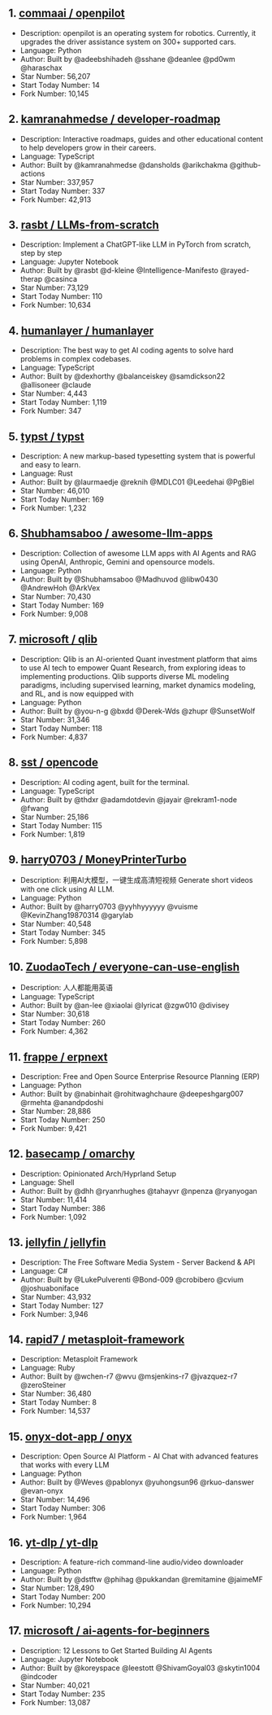 ## 1. [commaai / openpilot](https://github.com/commaai/openpilot)
- Description: openpilot is an operating system for robotics. Currently, it upgrades the driver assistance system on 300+ supported cars.
- Language: Python
- Author: Built by @adeebshihadeh @sshane @deanlee @pd0wm @haraschax
- Star Number: 56,207
- Start Today Number: 14
- Fork Number: 10,145

## 2. [kamranahmedse / developer-roadmap](https://github.com/kamranahmedse/developer-roadmap)
- Description: Interactive roadmaps, guides and other educational content to help developers grow in their careers.
- Language: TypeScript
- Author: Built by @kamranahmedse @dansholds @arikchakma @github-actions
- Star Number: 337,957
- Start Today Number: 337
- Fork Number: 42,913

## 3. [rasbt / LLMs-from-scratch](https://github.com/rasbt/LLMs-from-scratch)
- Description: Implement a ChatGPT-like LLM in PyTorch from scratch, step by step
- Language: Jupyter Notebook
- Author: Built by @rasbt @d-kleine @Intelligence-Manifesto @rayed-therap @casinca
- Star Number: 73,129
- Start Today Number: 110
- Fork Number: 10,634

## 4. [humanlayer / humanlayer](https://github.com/humanlayer/humanlayer)
- Description: The best way to get AI coding agents to solve hard problems in complex codebases.
- Language: TypeScript
- Author: Built by @dexhorthy @balanceiskey @samdickson22 @allisoneer @claude
- Star Number: 4,443
- Start Today Number: 1,119
- Fork Number: 347

## 5. [typst / typst](https://github.com/typst/typst)
- Description: A new markup-based typesetting system that is powerful and easy to learn.
- Language: Rust
- Author: Built by @laurmaedje @reknih @MDLC01 @Leedehai @PgBiel
- Star Number: 46,010
- Start Today Number: 169
- Fork Number: 1,232

## 6. [Shubhamsaboo / awesome-llm-apps](https://github.com/Shubhamsaboo/awesome-llm-apps)
- Description: Collection of awesome LLM apps with AI Agents and RAG using OpenAI, Anthropic, Gemini and opensource models.
- Language: Python
- Author: Built by @Shubhamsaboo @Madhuvod @libw0430 @AndrewHoh @ArkVex
- Star Number: 70,430
- Start Today Number: 169
- Fork Number: 9,008

## 7. [microsoft / qlib](https://github.com/microsoft/qlib)
- Description: Qlib is an AI-oriented Quant investment platform that aims to use AI tech to empower Quant Research, from exploring ideas to implementing productions. Qlib supports diverse ML modeling paradigms, including supervised learning, market dynamics modeling, and RL, and is now equipped with
- Language: Python
- Author: Built by @you-n-g @bxdd @Derek-Wds @zhupr @SunsetWolf
- Star Number: 31,346
- Start Today Number: 118
- Fork Number: 4,837

## 8. [sst / opencode](https://github.com/sst/opencode)
- Description: AI coding agent, built for the terminal.
- Language: TypeScript
- Author: Built by @thdxr @adamdotdevin @jayair @rekram1-node @fwang
- Star Number: 25,186
- Start Today Number: 115
- Fork Number: 1,819

## 9. [harry0703 / MoneyPrinterTurbo](https://github.com/harry0703/MoneyPrinterTurbo)
- Description: 利用AI大模型，一键生成高清短视频 Generate short videos with one click using AI LLM.
- Language: Python
- Author: Built by @harry0703 @yyhhyyyyyy @vuisme @KevinZhang19870314 @garylab
- Star Number: 40,548
- Start Today Number: 345
- Fork Number: 5,898

## 10. [ZuodaoTech / everyone-can-use-english](https://github.com/ZuodaoTech/everyone-can-use-english)
- Description: 人人都能用英语
- Language: TypeScript
- Author: Built by @an-lee @xiaolai @lyricat @zgw010 @divisey
- Star Number: 30,618
- Start Today Number: 260
- Fork Number: 4,362

## 11. [frappe / erpnext](https://github.com/frappe/erpnext)
- Description: Free and Open Source Enterprise Resource Planning (ERP)
- Language: Python
- Author: Built by @nabinhait @rohitwaghchaure @deepeshgarg007 @rmehta @anandpdoshi
- Star Number: 28,886
- Start Today Number: 250
- Fork Number: 9,421

## 12. [basecamp / omarchy](https://github.com/basecamp/omarchy)
- Description: Opinionated Arch/Hyprland Setup
- Language: Shell
- Author: Built by @dhh @ryanrhughes @tahayvr @npenza @ryanyogan
- Star Number: 11,414
- Start Today Number: 386
- Fork Number: 1,092

## 13. [jellyfin / jellyfin](https://github.com/jellyfin/jellyfin)
- Description: The Free Software Media System - Server Backend & API
- Language: C#
- Author: Built by @LukePulverenti @Bond-009 @crobibero @cvium @joshuaboniface
- Star Number: 43,932
- Start Today Number: 127
- Fork Number: 3,946

## 14. [rapid7 / metasploit-framework](https://github.com/rapid7/metasploit-framework)
- Description: Metasploit Framework
- Language: Ruby
- Author: Built by @wchen-r7 @wvu @msjenkins-r7 @jvazquez-r7 @zeroSteiner
- Star Number: 36,480
- Start Today Number: 8
- Fork Number: 14,537

## 15. [onyx-dot-app / onyx](https://github.com/onyx-dot-app/onyx)
- Description: Open Source AI Platform - AI Chat with advanced features that works with every LLM
- Language: Python
- Author: Built by @Weves @pablonyx @yuhongsun96 @rkuo-danswer @evan-onyx
- Star Number: 14,496
- Start Today Number: 306
- Fork Number: 1,964

## 16. [yt-dlp / yt-dlp](https://github.com/yt-dlp/yt-dlp)
- Description: A feature-rich command-line audio/video downloader
- Language: Python
- Author: Built by @dstftw @phihag @pukkandan @remitamine @jaimeMF
- Star Number: 128,490
- Start Today Number: 200
- Fork Number: 10,294

## 17. [microsoft / ai-agents-for-beginners](https://github.com/microsoft/ai-agents-for-beginners)
- Description: 12 Lessons to Get Started Building AI Agents
- Language: Jupyter Notebook
- Author: Built by @koreyspace @leestott @ShivamGoyal03 @skytin1004 @indcoder
- Star Number: 40,021
- Start Today Number: 235
- Fork Number: 13,087